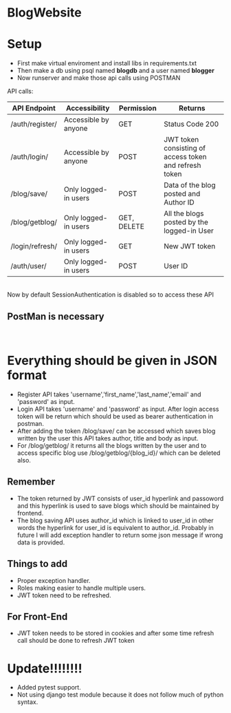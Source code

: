 # BlogWebsite

<h1>Setup</h1>
<ul>
  <li>First make virtual enviroment and install libs in requirements.txt</li>
  <li>Then make a db using psql named <b>blogdb</b> and a user named <b>blogger</b></li>
  <li>Now runserver and make those api calls using POSTMAN</li>
</ul>

API calls:<br>
<table>
    <thead>
      <tr>
        <th>API Endpoint</th>
        <th>Accessibility</th>
        <th>Permission</th>
        <th>Returns</th>
      </tr>
    </thead>
    <tbody>
      <tr>
        <td>/auth/register/</td>
        <td>Accessible by anyone</td>
        <td>GET</td>
        <td>Status Code 200</td>
      </tr>
      <tr>
        <td>/auth/login/</td>
        <td>Accessible by anyone</td>
        <td>POST</td>
        <td>JWT token consisting of access token and refresh token</td>
      </tr>
      <tr>
        <td>/blog/save/</td>
        <td>Only logged-in users</td>
        <td>POST</td>
        <td>Data of the blog posted and Author ID</td>
      </tr>
      <tr>
        <td>/blog/getblog/</td>
        <td>Only logged-in users</td>
        <td>GET, DELETE</td>
        <td>All the blogs posted by the logged-in User</td>
      </tr>
      <tr>
        <td>/login/refresh/</td>
        <td>Only logged-in users</td>
        <td>GET</td>
        <td>New JWT token</td>
      </tr>
      <tr>
        <td>/auth/user/</td>
        <td>Only logged-in users</td>
        <td>POST</td>
        <td>User ID</td>
      </tr>
    </tbody>
  </table>

<br>
Now by default SessionAuthentication is disabled so to access these API <b><h2>PostMan is necessary</h2></b>

<br>
<h1>Everything should be given in JSON format</h1>
<ul>
  <li> Register API takes 'username','first_name','last_name','email' and 'password' as input.</li>
  <li> Login API takes 'username' and 'password' as input.&nbsp;After login access token will be return which should be used as bearer authentication in postman.</li>
  <li> After adding the token /blog/save/ can be accessed which saves blog written by the user this API takes author, title and body as input.</li>
  <li> For /blog/getblog/ it returns all the blogs written by the user and to access specific blog use /blog/getblog/{blog_id}/ which can be deleted also.</li>
</ul>

<h2>Remember</h2>
<ul>
  <li>The token returned by JWT consists of user_id hyperlink and passoword and this hyperlink is used to save blogs which should be maintained by frontend.</li>
  <li>The blog saving API uses author_id which is linked to user_id in other words the hyperlink for user_id is equivalent to author_id. Probably in future I will add exception handler to return some json message if wrong data is provided.</li>
</ul>

<h2>Things to add</h2>
<ul>
  <li>Proper exception handler.</li>
  <li>Roles making easier to handle multiple users.</li>
  <li>JWT token need to be refreshed.</li>
</ul>

<h2>For Front-End</h2>
<ul>
  <li>JWT token needs to be stored in cookies and after some time refresh call should be done to refresh JWT token</li>
</ul>

<h1>Update!!!!!!!!</h1>
<ul>
  <li>Added pytest support.</li>
  <li>Not using django test module because it does not follow much of python syntax.</li>
</ul>
